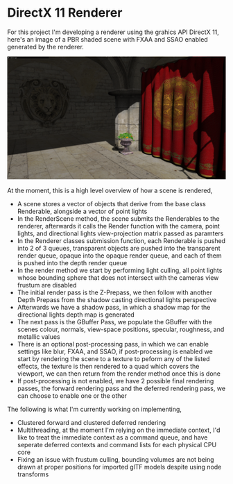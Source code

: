 ﻿# DirectX 11 Renderer
For this project I'm developing a renderer using the grahics API DirectX 11, here's an image of a 
PBR shaded scene with FXAA and SSAO enabled generated by the renderer.

![alt text](https://github.com/moeb15/Renderer/blob/main/Demos/PBR2_FXAA_SSAO.png)

At the moment, this is a high level overview of how a scene is rendered,

* A scene stores a vector of objects that derive from the base class Renderable, alongside a vector of point lights
* In the RenderScene method, the scene submits the Renderables to the renderer, afterwards it calls the Render function
with the camera, point lights, and directional lights view-projection matrix passed as paramters
* In the Renderer classes submission function, each Renderable is pushed into 2 of 3 queues,
transparent objects are pushed into the transparent render queue, opaque into the opaque render queue,
and each of them is pushed into the depth render queue
* In the render method we start by performing light culling, all point lights whose bounding sphere
that does not intersect with the cameras view frustum are disabled
* The initial render pass is the Z-Prepass, we then follow with another Depth Prepass 
from the shadow casting directional lights perspective
* Afterwards we have a shadow pass, in which a shadow map for the directional lights depth map is generated
* The next pass is the GBuffer Pass, we populate the GBuffer with the scenes colour, normals, view-space positions,
specular, roughness, and metallic values
* There is an optional post-processing pass, in which we can enable settings like blur, FXAA, and SSAO,
if post-processing is enabled we start by rendering the scene to a texture to peform any of the listed
effects, the texture is then rendered to a quad which covers the viewport, we can then return from the 
render method once this is done
* If post-processing is not enabled, we have 2 possible final rendering passes, the forward rendering pass 
and the deferred rendering pass, we can choose to enable one or the other

The following is what I'm currently working on implementing,

* Clustered forward and clustered deferred rendering
* Multithreading, at the moment I'm relying on the immediate context, I'd like to treat
the immediate context as a command queue, and have seperate deferred contexts and command lists
for each physical CPU core
* Fixing an issue with frustum culling, bounding volumes are not being drawn at proper positions
for imported glTF models despite using node transforms
